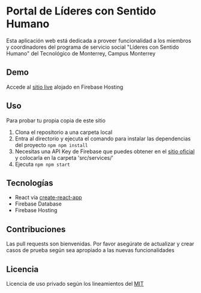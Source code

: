 # Portal de Líderes con Sentido Humano
Esta aplicación web está dedicada a proveer funcionalidad a los miembros y coordinadores del programa de servicio social "Líderes con Sentido Humano" del Tecnológico de Monterrey, Campus Monterrey 

## Demo 
Accede al [sitio live](https://tec-lsh-2ace6.web.app/) alojado en Firebase Hosting 
## Uso 
Para probar tu propia copia de este sitio 

1. Clona el repositorio a una carpeta local 
2. Entra al directorio y ejecuta el comando para instalar las dependencias del proyecto ```npm npm install ``` 
3. Necesitas una API Key de Firebase que puedes obtener en el [sitio oficial](https://console.firebase.google.com) y colocarla en la carpeta 'src/services/' 
4. Ejecuta ```npm npm start ``` 

## Tecnologías
* React vía [create-react-app](https://reactjs.org/docs/create-a-new-react-app.html)
* Firebase Database
* Firebase Hosting


## Contribuciones
Las pull requests son bienvenidas. Por favor asegúrate de actualizar y crear casos de prueba según sea apropiado a las nuevas funcionalidades

## Licencia
Licencia de uso privado según los lineamientos del [MIT](https://choosealicense.com/licenses/mit/)